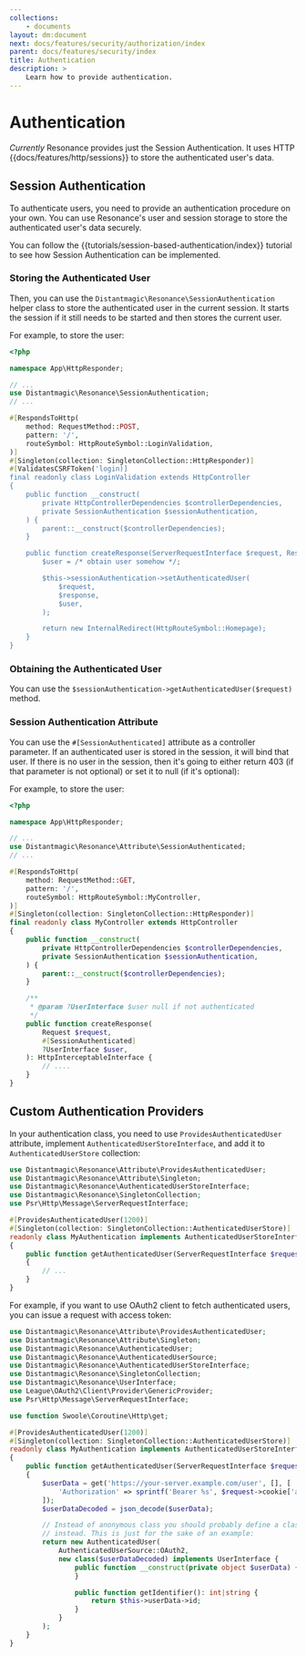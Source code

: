 ```yaml
---
collections: 
    - documents
layout: dm:document
next: docs/features/security/authorization/index
parent: docs/features/security/index
title: Authentication
description: >
    Learn how to provide authentication.
---
```


# Authentication

*Currently* Resonance provides just the Session Authentication. It uses 
HTTP {{docs/features/http/sessions}} to store the authenticated user's data.

## Session Authentication

To authenticate users, you need to provide an authentication procedure on your 
own. You can use Resonance's user and session storage to store the 
authenticated user's data securely.

You can follow the {{tutorials/session-based-authentication/index}} tutorial
to see how Session Authentication can be implemented.

### Storing the Authenticated User

Then, you can use the `Distantmagic\Resonance\SessionAuthentication` helper
class to store the authenticated user in the current session. It starts the
session if it still needs to be started and then stores the current user.

For example, to store the user:

```php file:app/HttpResponder/LoginValidation.php
<?php

namespace App\HttpResponder;

// ...
use Distantmagic\Resonance\SessionAuthentication;
// ...

#[RespondsToHttp(
    method: RequestMethod::POST,
    pattern: '/',
    routeSymbol: HttpRouteSymbol::LoginValidation,
)]
#[Singleton(collection: SingletonCollection::HttpResponder)]
#[ValidatesCSRFToken('login)]
final readonly class LoginValidation extends HttpController
{
    public function __construct(
        private HttpControllerDependencies $controllerDependencies,
        private SessionAuthentication $sessionAuthentication,
    ) {
        parent::__construct($controllerDependencies);
    }

    public function createResponse(ServerRequestInterface $request, ResponseInterface $response): HttpInterceptableInterface {
        $user = /* obtain user somehow */;

        $this->sessionAuthentication->setAuthenticatedUser(
            $request, 
            $response, 
            $user,
        );

        return new InternalRedirect(HttpRouteSymbol::Homepage);
    }
}
```

### Obtaining the Authenticated User

You can use the `$sessionAuthentication->getAuthenticatedUser($request)` 
method.

### Session Authentication Attribute

You can use the `#[SessionAuthenticated]` attribute as a controller parameter.
If an authenticated user is stored in the session, it will 
bind that user. If there is no user in the session, then it's going to either
return 403 (if that parameter is not optional) or set it to null (if it's 
optional):

For example, to store the user:

```php file:app/HttpResponder/MyController.php
<?php

namespace App\HttpResponder;

// ...
use Distantmagic\Resonance\Attribute\SessionAuthenticated;
// ...

#[RespondsToHttp(
    method: RequestMethod::GET,
    pattern: '/',
    routeSymbol: HttpRouteSymbol::MyController,
)]
#[Singleton(collection: SingletonCollection::HttpResponder)]
final readonly class MyController extends HttpController
{
    public function __construct(
        private HttpControllerDependencies $controllerDependencies,
        private SessionAuthentication $sessionAuthentication,
    ) {
        parent::__construct($controllerDependencies);
    }

    /**
     * @param ?UserInterface $user null if not authenticated
     */
    public function createResponse(
        Request $request,
        #[SessionAuthenticated]
        ?UserInterface $user,
    ): HttpInterceptableInterface {
        // ....
    }
}
```

## Custom Authentication Providers

In your authentication class, you need to use `ProvidesAuthenticatedUser` 
attribute, implement `AuthenticatedUserStoreInterface`, and add it to 
`AuthenticatedUserStore` collection:

```php
use Distantmagic\Resonance\Attribute\ProvidesAuthenticatedUser;
use Distantmagic\Resonance\Attribute\Singleton;
use Distantmagic\Resonance\AuthenticatedUserStoreInterface;
use Distantmagic\Resonance\SingletonCollection;
use Psr\Http\Message\ServerRequestInterface;

#[ProvidesAuthenticatedUser(1200)]
#[Singleton(collection: SingletonCollection::AuthenticatedUserStore)]
readonly class MyAuthentication implements AuthenticatedUserStoreInterface
{
    public function getAuthenticatedUser(ServerRequestInterface $request): ?AuthenticatedUser
    {
        // ...
    }
}
```

For example, if you want to use OAuth2 client to fetch authenticated users, you 
can issue a request with access token:

```php
use Distantmagic\Resonance\Attribute\ProvidesAuthenticatedUser;
use Distantmagic\Resonance\Attribute\Singleton;
use Distantmagic\Resonance\AuthenticatedUser;
use Distantmagic\Resonance\AuthenticatedUserSource;
use Distantmagic\Resonance\AuthenticatedUserStoreInterface;
use Distantmagic\Resonance\SingletonCollection;
use Distantmagic\Resonance\UserInterface;
use League\OAuth2\Client\Provider\GenericProvider;
use Psr\Http\Message\ServerRequestInterface;

use function Swoole\Coroutine\Http\get;

#[ProvidesAuthenticatedUser(1200)]
#[Singleton(collection: SingletonCollection::AuthenticatedUserStore)]
readonly class MyAuthentication implements AuthenticatedUserStoreInterface
{
    public function getAuthenticatedUser(ServerRequestInterface $request): ?AuthenticatedUser
    {
        $userData = get('https://your-server.example.com/user', [], [
            'Authorization' => sprintf('Bearer %s', $request->cookie['access_token']),
        ]);
        $userDataDecoded = json_decode($userData);

        // Instead of anonymous class you should probably define a class 
        // instead. This is just for the sake of an example:
        return new AuthenticatedUser(
            AuthenticatedUserSource::OAuth2,
            new class($userDataDecoded) implements UserInterface {
                public function __construct(private object $userData) {
                }

                public function getIdentifier(): int|string {
                    return $this->userData->id;
                }
            }
        );
    }
}
```
